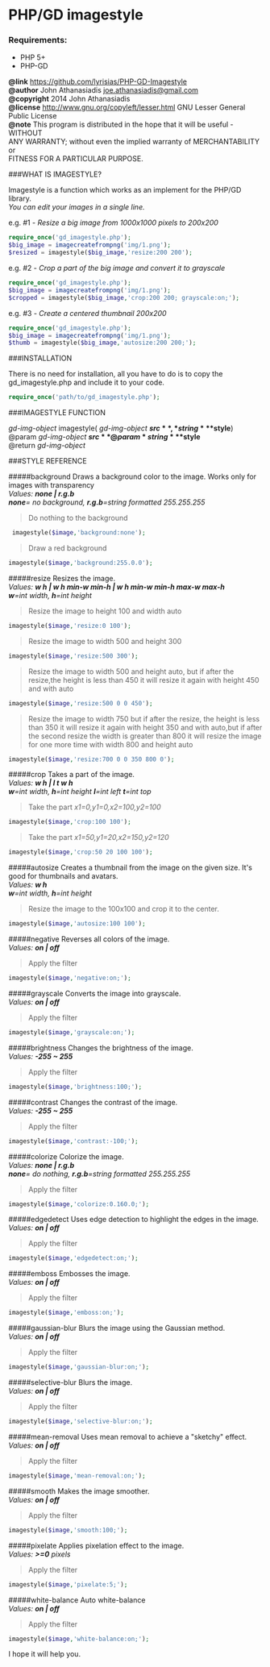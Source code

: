 PHP/GD imagestyle 
=================

### Requirements:
* PHP 5+
* PHP-GD

**@link** https://github.com/lyrisias/PHP-GD-Imagestyle  
**@author** John Athanasiadis <joe.athanasiadis@gmail.com>  
**@copyright** 2014 John Athanasiadis  
**@license** http://www.gnu.org/copyleft/lesser.html GNU Lesser General Public License  
**@note** This program is distributed in the hope that it will be useful - WITHOUT  
ANY WARRANTY; without even the implied warranty of MERCHANTABILITY or  
FITNESS FOR A PARTICULAR PURPOSE.  

###WHAT IS IMAGESTYLE?

Imagestyle is a function which works as an implement for the PHP/GD library.  
*You can edit your images in a single line.*

e.g. #1 - *Resize a big image from 1000x1000 pixels to 200x200*
```php
require_once('gd_imagestyle.php');
$big_image = imagecreatefrompng('img/1.png');
$resized = imagestyle($big_image,'resize:200 200');
```
e.g. #2 - *Crop a part of the big image and convert it to grayscale*
```php
require_once('gd_imagestyle.php');
$big_image = imagecreatefrompng('img/1.png');
$cropped = imagestyle($big_image,'crop:200 200; grayscale:on;'); 
```
e.g. #3 - *Create a centered thumbnail 200x200*
```php
require_once('gd_imagestyle.php');
$big_image = imagecreatefrompng('img/1.png');
$thumb = imagestyle($big_image,'autosize:200 200;'); 
```

###INSTALLATION

There is no need for installation, all you have to do is to copy the gd_imagestyle.php and include it to your code.
```php
require_once('path/to/gd_imagestyle.php');
```

###IMAGESTYLE FUNCTION

*gd-img-object* imagestyle( *gd-img-object* **$src**, *string* **$style**)  
@param *gd-img-object* **$src**  
@param *string* **$style**  
@return *gd-img-object*

###STYLE REFERENCE

#####background
Draws a background color to the image. Works only for images with transparency  
*Values: __none | r.g.b__*  
*__none__= no background, __r.g.b__=string formatted 255.255.255*
>Do nothing to the background  
```php
 imagestyle($image,'background:none'); 
```
>Draw a red background  
```php
imagestyle($image,'background:255.0.0'); 
```

#####resize
Resizes the image.  
*Values: __w h | w h min-w min-h | w h min-w min-h max-w max-h__*  
*__w__=int width, __h__=int height*
>Resize the image to height 100 and width auto 
```php
imagestyle($image,'resize:0 100'); 
```
>Resize the image to width 500 and height 300
```php
imagestyle($image,'resize:500 300'); 
```
>Resize the image to width 500 and height auto, but if after the resize,the height is less than 450 it will resize it again with height 450 and with auto
```php
imagestyle($image,'resize:500 0 0 450'); 
```
>Resize the image to width 750 but if after the resize, the height is less than 350 it will resize it again with height 350 and with auto,but if after the second resize the width is greater than 800 it will resize the image for one more time with width 800 and height auto
```php
imagestyle($image,'resize:700 0 0 350 800 0'); 
```

#####crop
Takes a part of the image.  
*Values: __w h | l t w h__*  
*__w__=int width, __h__=int height __l__=int left __t__=int top*
>Take the part *x1=0,y1=0,x2=100,y2=100* 
```php
imagestyle($image,'crop:100 100'); 
```
>Take the part *x1=50,y1=20,x2=150,y2=120* 
```php
imagestyle($image,'crop:50 20 100 100');  
```

#####autosize
Creates a thumbnail from the image on the given size. It's good for thumbnails and avatars.  
*Values: __w h__*  
*__w__=int width, __h__=int height*
>Resize the image to the 100x100 and crop it to the center. 
```php
imagestyle($image,'autosize:100 100');  
```

#####negative
Reverses all colors of the image.  
*Values: __on | off__*
>Apply the filter
```php
imagestyle($image,'negative:on;');   
```

#####grayscale
Converts the image into grayscale.  
*Values: __on | off__*
>Apply the filter
```php
imagestyle($image,'grayscale:on;');  
```

#####brightness
Changes the brightness of the image.  
*Values: __-255 ~ 255__*
>Apply the filter
```php
imagestyle($image,'brightness:100;'); 
```

#####contrast
Changes the contrast of the image.  
*Values: __-255 ~ 255__*
>Apply the filter
```php
imagestyle($image,'contrast:-100;'); 
```

#####colorize
Colorize the image.  
*Values: __none | r.g.b__*  
*__none__= do nothing, __r.g.b__=string formatted 255.255.255*
>Apply the filter
```php
imagestyle($image,'colorize:0.160.0;'); 
```

#####edgedetect
Uses edge detection to highlight the edges in the image.  
*Values: __on | off__*
>Apply the filter
```php
imagestyle($image,'edgedetect:on;'); 
```

#####emboss
Embosses the image.  
*Values: __on | off__*
>Apply the filter
```php
imagestyle($image,'emboss:on;'); 
```

#####gaussian-blur
Blurs the image using the Gaussian method.  
*Values: __on | off__*
>Apply the filter
```php
imagestyle($image,'gaussian-blur:on;');  
```

#####selective-blur
Blurs the image.  
*Values: __on | off__*
>Apply the filter
```php
imagestyle($image,'selective-blur:on;'); 
```

#####mean-removal
Uses mean removal to achieve a "sketchy" effect.  
*Values: __on | off__*
>Apply the filter
```php
imagestyle($image,'mean-removal:on;'); 
```

#####smooth
Makes the image smoother.  
*Values: __on | off__*
>Apply the filter
```php
imagestyle($image,'smooth:100;'); 
```

#####pixelate
Applies pixelation effect to the image.  
*Values: __>=0__ pixels*
>Apply the filter
```php
imagestyle($image,'pixelate:5;'); 
```

#####white-balance
Auto white-balance  
*Values: __on | off__*
>Apply the filter
```php
imagestyle($image,'white-balance:on;'); 
```
 
I hope it will help you.
 
